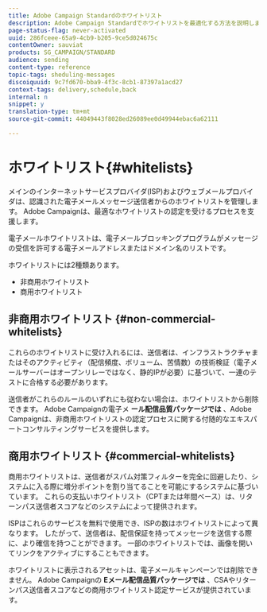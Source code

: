 ```yaml
---
title: Adobe Campaign Standardのホワイトリスト
description: Adobe Campaign Standardでホワイトリストを最適化する方法を説明します。
page-status-flag: never-activated
uuid: 286fceee-65a9-4cb9-b205-9ce5d024675c
contentOwner: sauviat
products: SG_CAMPAIGN/STANDARD
audience: sending
content-type: reference
topic-tags: sheduling-messages
discoiquuid: 9c7fd670-bba9-4f3c-8cb1-87397a1acd27
context-tags: delivery,schedule,back
internal: n
snippet: y
translation-type: tm+mt
source-git-commit: 44049443f8028ed26089ee0d49944ebac6a62111

---
```



# ホワイトリスト{#whitelists}

メインのインターネットサービスプロバイダ(ISP)およびウェブメールプロバイダは、認識された電子メールメッセージ送信者からのホワイトリストを管理します。 Adobe Campaignは、最適なホワイトリストの認定を受けるプロセスを支援します。

電子メールホワイトリストは、電子メールブロッキングプログラムがメッセージの受信を許可する電子メールアドレスまたはドメイン名のリストです。

ホワイトリストには2種類あります。
* 非商用ホワイトリスト
* 商用ホワイトリスト

## 非商用ホワイトリスト {#non-commercial-whitelists}

これらのホワイトリストに受け入れるには、送信者は、インフラストラクチャまたはそのアクティビティ（配信頻度、ボリューム、苦情数）の技術検証（電子メールサーバーはオープンリレーではなく、静的IPが必要）に基づいて、一連のテストに合格する必要があります。

送信者がこれらのルールのいずれにも従わない場合は、ホワイトリストから削除できます。 Adobe Campaignの電子メ **ール配信品質パッケージでは** 、Adobe Campaignは、非商用ホワイトリストの認定プロセスに関する付随的なエキスパートコンサルティングサービスを提供します。

## 商用ホワイトリスト {#commercial-whitelists}

商用ホワイトリストは、送信者がスパム対策フィルターを完全に回避したり、システムに入る際に増分ポイントを割り当てることを可能にするシステムに基づいています。 これらの支払いホワイトリスト（CPTまたは年間ベース）は、リターンパス送信者スコアなどのシステムによって提供されます。

ISPはこれらのサービスを無料で使用でき、ISPの数はホワイトリストによって異なります。 したがって、送信者は、配信保証を持ってメッセージを送信する際に、より確信を持つことができます。 一部のホワイトリストでは、画像を開いてリンクをアクティブにすることもできます。

ホワイトリストに表示されるアセットは、電子メールキャンペーンでは削除できません。 Adobe Campaignの **Eメール配信品質パッケージでは** 、CSAやリターンパス送信者スコアなどの商用ホワイトリスト認定サービスが提供されています。